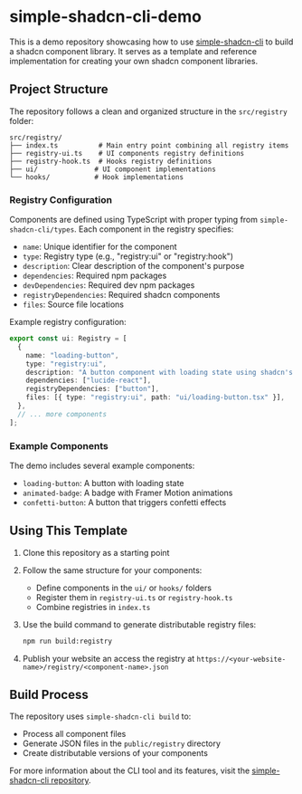 # simple-shadcn-cli-demo

This is a demo repository showcasing how to use [simple-shadcn-cli](https://github.com/Alwurts/simple-shadcn-cli) to build a shadcn component library. It serves as a template and reference implementation for creating your own shadcn component libraries.

## Project Structure

The repository follows a clean and organized structure in the `src/registry` folder:

```
src/registry/
├── index.ts          # Main entry point combining all registry items
├── registry-ui.ts    # UI components registry definitions
├── registry-hook.ts  # Hooks registry definitions
├── ui/              # UI component implementations
└── hooks/           # Hook implementations
```

### Registry Configuration

Components are defined using TypeScript with proper typing from `simple-shadcn-cli/types`. Each component in the registry specifies:

- `name`: Unique identifier for the component
- `type`: Registry type (e.g., "registry:ui" or "registry:hook")
- `description`: Clear description of the component's purpose
- `dependencies`: Required npm packages
- `devDependencies`: Required dev npm packages
- `registryDependencies`: Required shadcn components
- `files`: Source file locations

Example registry configuration:

```typescript
export const ui: Registry = [
  {
    name: "loading-button",
    type: "registry:ui",
    description: "A button component with loading state using shadcn's Button.",
    dependencies: ["lucide-react"],
    registryDependencies: ["button"],
    files: [{ type: "registry:ui", path: "ui/loading-button.tsx" }],
  },
  // ... more components
];
```

### Example Components

The demo includes several example components:

- `loading-button`: A button with loading state
- `animated-badge`: A badge with Framer Motion animations
- `confetti-button`: A button that triggers confetti effects

## Using This Template

1. Clone this repository as a starting point
2. Follow the same structure for your components:
   - Define components in the `ui/` or `hooks/` folders
   - Register them in `registry-ui.ts` or `registry-hook.ts`
   - Combine registries in `index.ts`
3. Use the build command to generate distributable registry files:

   ```bash
   npm run build:registry
   ```

4. Publish your website an access the registry at `https://<your-website-name>/registry/<component-name>.json`

## Build Process

The repository uses `simple-shadcn-cli build` to:

- Process all component files
- Generate JSON files in the `public/registry` directory
- Create distributable versions of your components

For more information about the CLI tool and its features, visit the [simple-shadcn-cli repository](https://github.com/Alwurts/simple-shadcn-cli).
